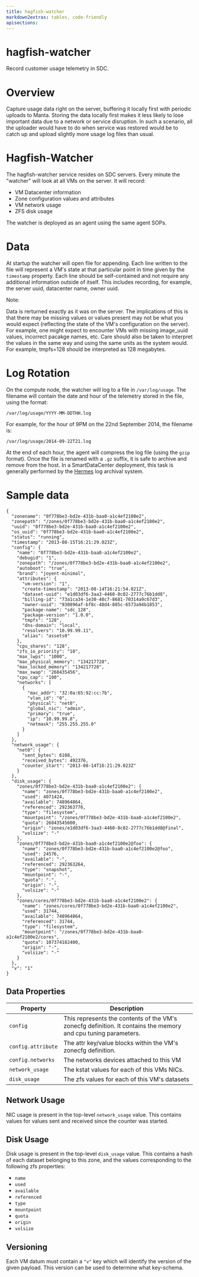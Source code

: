 ```yaml
---
title: hagfish-watcher
markdown2extras: tables, code-friendly
apisections:
---
```


# hagfish-watcher

Record customer usage telemetry in SDC.

# Overview

Capture usage data right on the server, buffering it locally first with
periodic uploads to Manta.  Storing the data locally first makes it less likely
to lose important data due to a network or service disruption. In such a
scenario, all the uploader would have to do when service was restored would be
to catch up and upload slightly more usage log files than usual.

# Hagfish-Watcher

The hagfish-watcher service resides on SDC servers.
Every minute the "watcher" will look at all VMs on the server. It will record:

- VM Datacenter information
- Zone configuration values and attributes
- VM network usage
- ZFS disk usage

The watcher is deployed as an agent using the same agent SOPs.


# Data

At startup the watcher will open file for appending.
Each line written to the file will represent a VM's state at that particular
point in time given by the `timestamp` property.  Each line should be
self-contained and not require any additional information outside of itself.
This includes recording, for example, the server uuid, datacenter name, owner
uuid.

Note:

Data is rerturned exactly as it was on the server. The implications of this is
that there may be missing values or values present may not be what you would
expect (reflecting the state of the VM's configuration on the server). For
example, one might expect to encounter VMs with missing image_uuid values,
incorrect pacakge names, etc. Care should also be taken to interpret the values
in the same way and using the same units as the system would. For example,
tmpfs=128 should be interpreted as 128 megabytes.

# Log Rotation

On the compute node, the watcher will log to a file in `/var/log/usage`.  The
filename will contain the date and hour of the telemetry stored in the file,
using the format:

    /var/log/usage/YYYY-MM-DDTHH.log

For example, for the hour of 9PM on the 22nd September 2014, the filename is:

    /var/log/usage/2014-09-22T21.log

At the end of each hour, the agent will compress the log file (using the `gzip`
format).  Once the file is renamed with a `.gz` suffix, it is safe to archive
and remove from the host.  In a SmartDataCenter deployment, this task is
generally performed by the [Hermes](http://github.com/TritonDataCenter/sdc-hermes.git)
log archival system.


# Sample data

    {
      "zonename": "0f778be3-bd2e-431b-baa0-a1c4ef2100e2",
      "zonepath": "/zones/0f778be3-bd2e-431b-baa0-a1c4ef2100e2",
      "uuid": "0f778be3-bd2e-431b-baa0-a1c4ef2100e2",
      "os_uuid": "0f778be3-bd2e-431b-baa0-a1c4ef2100e2",
      "status": "running",
      "timestamp": "2013-08-15T16:21:29.023Z",
      "config": {
        "name": "0f778be3-bd2e-431b-baa0-a1c4ef2100e2",
        "debugid": "1",
        "zonepath": "/zones/0f778be3-bd2e-431b-baa0-a1c4ef2100e2",
        "autoboot": "true",
        "brand": "joyent-minimal",
        "attributes": {
          "vm-version": "1",
          "create-timestamp": "2013-08-14T16:21:54.021Z",
          "dataset-uuid": "e1d03df6-3aa3-4460-8c02-2777c76b1dd8",
          "billing-id": "73a1ca34-1e30-48c7-8681-70314a9c67d3",
          "owner-uuid": "930896af-bf8c-48d4-885c-6573a94b1853",
          "package-name": "sdc_128",
          "package-version": "1.0.0",
          "tmpfs": "128",
          "dns-domain": "local",
          "resolvers": "10.99.99.11",
          "alias": "assets0"
        },
        "cpu_shares": "128",
        "zfs_io_priority": "10",
        "max_lwps": "1000",
        "max_physical_memory": "134217728",
        "max_locked_memory": "134217728",
        "max_swap": "268435456",
        "cpu_cap": "100",
        "networks": [
          {
            "mac_addr": "32:0a:65:92:cc:7b",
            "vlan_id": "0",
            "physical": "net0",
            "global_nic": "admin",
            "primary": "true",
            "ip": "10.99.99.8",
            "netmask": "255.255.255.0"
          }
        ]
      },
      "network_usage": {
        "net0": {
          "sent_bytes": 6108,
          "received_bytes": 492376,
          "counter_start": "2013-08-14T16:21:29.023Z"
        }
      },
      "disk_usage": {
        "zones/0f778be3-bd2e-431b-baa0-a1c4ef2100e2": {
          "name": "zones/0f778be3-bd2e-431b-baa0-a1c4ef2100e2",
          "used": 4071424,
          "available": 748964864,
          "referenced": 292363776,
          "type": "filesystem",
          "mountpoint": "/zones/0f778be3-bd2e-431b-baa0-a1c4ef2100e2",
          "quota": 26843545600,
          "origin": "zones/e1d03df6-3aa3-4460-8c02-2777c76b1dd8@final",
          "volsize": "-"
        },
        "zones/0f778be3-bd2e-431b-baa0-a1c4ef2100e2@foo": {
          "name": "zones/0f778be3-bd2e-431b-baa0-a1c4ef2100e2@foo",
          "used": 24576,
          "available": "-",
          "referenced": 292363264,
          "type": "snapshot",
          "mountpoint": "-",
          "quota": "-",
          "origin": "-",
          "volsize": "-"
        },
        "zones/cores/0f778be3-bd2e-431b-baa0-a1c4ef2100e2": {
          "name": "zones/cores/0f778be3-bd2e-431b-baa0-a1c4ef2100e2",
          "used": 31744,
          "available": 748964864,
          "referenced": 31744,
          "type": "filesystem",
          "mountpoint": "/zones/0f778be3-bd2e-431b-baa0-a1c4ef2100e2/cores",
          "quota": 107374182400,
          "origin": "-",
          "volsize": "-"
        }
      },
      "v": "1"
    }


## Data Properties

| Property           | Description |
| ------------------ | ----------- |
| `config`           | This represents the contents of the VM's zonecfg definition. It contains the memory and cpu tuning parameters. |
| `config.attribute` | The attr key/value blocks within the VM's zonecfg definition. |
| `config.networks`  | The networks devices attached to this VM
| `network_usage`    | The kstat values for each of this VMs NICs. |
| `disk_usage`       | The zfs values for each of this VM's datasets

## Network Usage

NIC usage is present in the top-level `network_usage` value. This contains
values for values sent and received since the counter was started.

## Disk Usage

Disk usage is present in the top-level `disk_usage` value. This contains a hash
of each dataset belonging to this zone, and the values corresponding to the
following zfs properties:

* `name`
* `used`
* `available`
* `referenced`
* `type`
* `mountpoint`
* `quota`
* `origin`
* `volsize`

## Versioning

Each VM datum must contain a `"v"` key which will identify the version of the
given payload. This version can be used to determine what key-schema.
